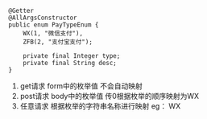 ```
@Getter
@AllArgsConstructor
public enum PayTypeEnum {
    WX(1, "微信支付"),
    ZFB(2, "支付宝支付");

    private final Integer type;
    private final String desc;
}
```

1. get请求  form中的枚举值 不会自动映射
2. post请求  body中的枚举值 传0根据枚举的顺序映射为WX
3. 任意请求 根据枚举的字符串名称进行映射 eg： WX
